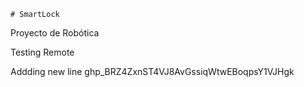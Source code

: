	# SmartLock
Proyecto de Robótica	

Testing Remote

Addding new line
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
